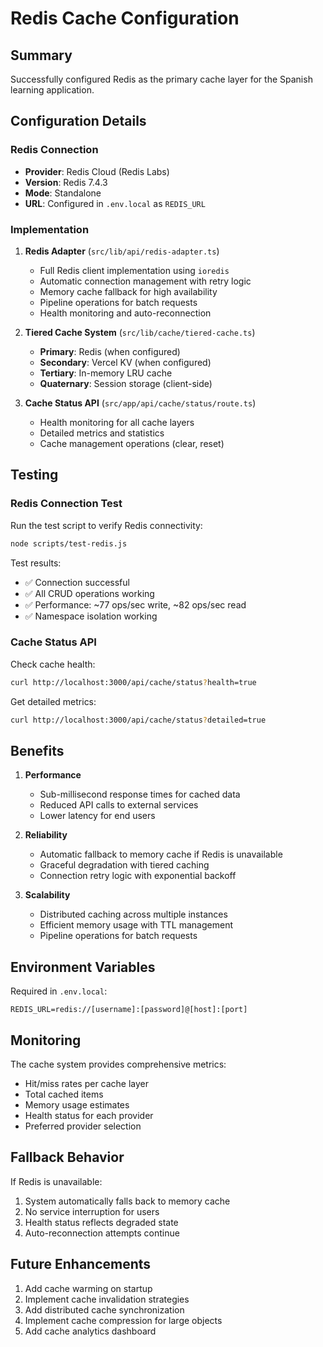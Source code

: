 # Redis Cache Configuration

## Summary

Successfully configured Redis as the primary cache layer for the Spanish learning application.

## Configuration Details

### Redis Connection
- **Provider**: Redis Cloud (Redis Labs)
- **Version**: Redis 7.4.3
- **Mode**: Standalone
- **URL**: Configured in `.env.local` as `REDIS_URL`

### Implementation

1. **Redis Adapter** (`src/lib/api/redis-adapter.ts`)
   - Full Redis client implementation using `ioredis`
   - Automatic connection management with retry logic
   - Memory cache fallback for high availability
   - Pipeline operations for batch requests
   - Health monitoring and auto-reconnection

2. **Tiered Cache System** (`src/lib/cache/tiered-cache.ts`)
   - **Primary**: Redis (when configured)
   - **Secondary**: Vercel KV (when configured)
   - **Tertiary**: In-memory LRU cache
   - **Quaternary**: Session storage (client-side)

3. **Cache Status API** (`src/app/api/cache/status/route.ts`)
   - Health monitoring for all cache layers
   - Detailed metrics and statistics
   - Cache management operations (clear, reset)

## Testing

### Redis Connection Test
Run the test script to verify Redis connectivity:
```bash
node scripts/test-redis.js
```

Test results:
- ✅ Connection successful
- ✅ All CRUD operations working
- ✅ Performance: ~77 ops/sec write, ~82 ops/sec read
- ✅ Namespace isolation working

### Cache Status API
Check cache health:
```bash
curl http://localhost:3000/api/cache/status?health=true
```

Get detailed metrics:
```bash
curl http://localhost:3000/api/cache/status?detailed=true
```

## Benefits

1. **Performance**
   - Sub-millisecond response times for cached data
   - Reduced API calls to external services
   - Lower latency for end users

2. **Reliability**
   - Automatic fallback to memory cache if Redis is unavailable
   - Graceful degradation with tiered caching
   - Connection retry logic with exponential backoff

3. **Scalability**
   - Distributed caching across multiple instances
   - Efficient memory usage with TTL management
   - Pipeline operations for batch requests

## Environment Variables

Required in `.env.local`:
```env
REDIS_URL=redis://[username]:[password]@[host]:[port]
```

## Monitoring

The cache system provides comprehensive metrics:
- Hit/miss rates per cache layer
- Total cached items
- Memory usage estimates
- Health status for each provider
- Preferred provider selection

## Fallback Behavior

If Redis is unavailable:
1. System automatically falls back to memory cache
2. No service interruption for users
3. Health status reflects degraded state
4. Auto-reconnection attempts continue

## Future Enhancements

1. Add cache warming on startup
2. Implement cache invalidation strategies
3. Add distributed cache synchronization
4. Implement cache compression for large objects
5. Add cache analytics dashboard